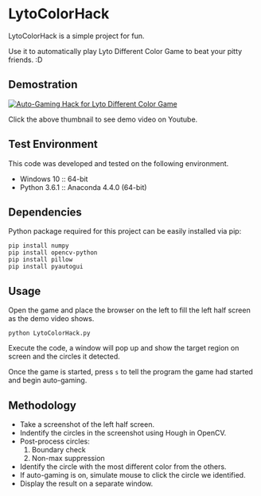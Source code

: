 # LytoColorHack

LytoColorHack is a simple project for fun. 

Use it to automatically play Lyto Different Color Game to beat your pitty friends. :D

## Demostration

[![Auto-Gaming Hack for Lyto Different Color Game](https://img.youtube.com/vi/z-moUBR4lsY/0.jpg)](https://www.youtube.com/watch?v=z-moUBR4lsY "Auto-Gaming Hack for Lyto Different Color Game")

Click the above thumbnail to see demo video on Youtube.  

## Test Environment

This code was developed and tested on the following environment.

* Windows 10 :: 64-bit
* Python 3.6.1 :: Anaconda 4.4.0 (64-bit)

## Dependencies

Python package required for this project can be easily installed via pip:

```
pip install numpy
pip install opencv-python
pip install pillow 
pip install pyautogui
```
## Usage

Open the game and place the browser on the left to fill the left half screen as the demo video shows.

```
python LytoColorHack.py
```

Execute the code, a window will pop up and show the target region on screen and the circles it detected.

Once the game is started, press `s` to tell the program the game had started and begin auto-gaming.

## Methodology

* Take a screenshot of the left half screen.
* Indentify the circles in the screenshot using Hough in OpenCV.
* Post-process circles: 
  1. Boundary check
  2. Non-max suppression
* Identify the circle with the most different color from the others.
* If auto-gaming is on, simulate mouse to click the circle we identified.
* Display the result on a separate window.
